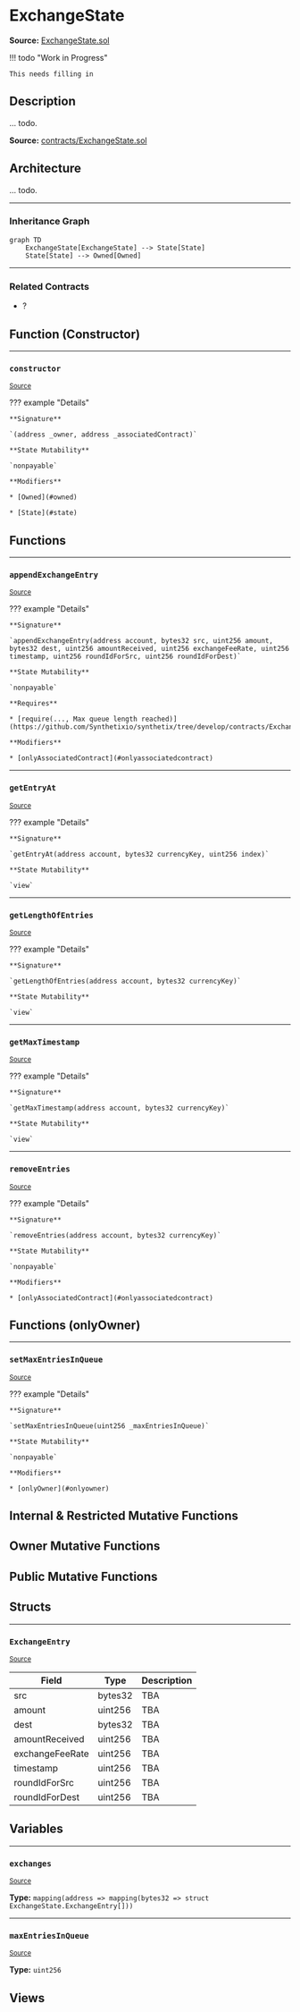 # ExchangeState

**Source:** [ExchangeState.sol](https://github.com/Synthetixio/synthetix/blob/master/contracts/ExchangeState.sol)


!!! todo "Work in Progress"


    This needs filling in

## Description

... todo.



**Source:** [contracts/ExchangeState.sol](https://github.com/Synthetixio/synthetix/tree/develop/contracts/ExchangeState.sol)

## Architecture

... todo.


<!--centered-image>
    ![Architecture Graph](../img/graphs/todo-architecture.svg)
</centered-image-->




---
### Inheritance Graph

```mermaid
graph TD
    ExchangeState[ExchangeState] --> State[State]
    State[State] --> Owned[Owned]
```


---
### Related Contracts

- ?

## Function (Constructor)


---
### `constructor`

<sub>[Source](https://github.com/Synthetixio/synthetix/tree/develop/contracts/ExchangeState.sol#L26)</sub>



??? example "Details"

    **Signature**

    `(address _owner, address _associatedContract)`

    **State Mutability**

    `nonpayable`

    **Modifiers**

    * [Owned](#owned)

    * [State](#state)

## Functions


---
### `appendExchangeEntry`

<sub>[Source](https://github.com/Synthetixio/synthetix/tree/develop/contracts/ExchangeState.sol#L36)</sub>



??? example "Details"

    **Signature**

    `appendExchangeEntry(address account, bytes32 src, uint256 amount, bytes32 dest, uint256 amountReceived, uint256 exchangeFeeRate, uint256 timestamp, uint256 roundIdForSrc, uint256 roundIdForDest)`

    **State Mutability**

    `nonpayable`

    **Requires**

    * [require(..., Max queue length reached)](https://github.com/Synthetixio/synthetix/tree/develop/contracts/ExchangeState.sol#L47)

    **Modifiers**

    * [onlyAssociatedContract](#onlyassociatedcontract)


---
### `getEntryAt`

<sub>[Source](https://github.com/Synthetixio/synthetix/tree/develop/contracts/ExchangeState.sol#L73)</sub>



??? example "Details"

    **Signature**

    `getEntryAt(address account, bytes32 currencyKey, uint256 index)`

    **State Mutability**

    `view`


---
### `getLengthOfEntries`

<sub>[Source](https://github.com/Synthetixio/synthetix/tree/develop/contracts/ExchangeState.sol#L69)</sub>



??? example "Details"

    **Signature**

    `getLengthOfEntries(address account, bytes32 currencyKey)`

    **State Mutability**

    `view`


---
### `getMaxTimestamp`

<sub>[Source](https://github.com/Synthetixio/synthetix/tree/develop/contracts/ExchangeState.sol#L104)</sub>



??? example "Details"

    **Signature**

    `getMaxTimestamp(address account, bytes32 currencyKey)`

    **State Mutability**

    `view`


---
### `removeEntries`

<sub>[Source](https://github.com/Synthetixio/synthetix/tree/develop/contracts/ExchangeState.sol#L63)</sub>



??? example "Details"

    **Signature**

    `removeEntries(address account, bytes32 currencyKey)`

    **State Mutability**

    `nonpayable`

    **Modifiers**

    * [onlyAssociatedContract](#onlyassociatedcontract)

## Functions (onlyOwner)


---
### `setMaxEntriesInQueue`

<sub>[Source](https://github.com/Synthetixio/synthetix/tree/develop/contracts/ExchangeState.sol#L30)</sub>



??? example "Details"

    **Signature**

    `setMaxEntriesInQueue(uint256 _maxEntriesInQueue)`

    **State Mutability**

    `nonpayable`

    **Modifiers**

    * [onlyOwner](#onlyowner)

## Internal & Restricted Mutative Functions

## Owner Mutative Functions

## Public Mutative Functions

## Structs


---
### `ExchangeEntry`

<sub>[Source](https://github.com/Synthetixio/synthetix/tree/develop/contracts/ExchangeState.sol#L11)</sub>



| Field | Type | Description |
| ------ | ------ | ------ |
| src | bytes32 | TBA |
| amount | uint256 | TBA |
| dest | bytes32 | TBA |
| amountReceived | uint256 | TBA |
| exchangeFeeRate | uint256 | TBA |
| timestamp | uint256 | TBA |
| roundIdForSrc | uint256 | TBA |
| roundIdForDest | uint256 | TBA |


## Variables


---
### `exchanges`

<sub>[Source](https://github.com/Synthetixio/synthetix/tree/develop/contracts/ExchangeState.sol#L22)</sub>





**Type:** `mapping(address => mapping(bytes32 => struct ExchangeState.ExchangeEntry[]))`


---
### `maxEntriesInQueue`

<sub>[Source](https://github.com/Synthetixio/synthetix/tree/develop/contracts/ExchangeState.sol#L24)</sub>





**Type:** `uint256`

## Views

